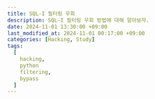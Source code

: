 ```yaml
---
title: SQL-I 필터링 우회
description: SQL-I 필터링 우회 방법에 대해 알아보자.
date: 2024-11-01 13:30:00 +09:00
last_modified_at: 2024-11-01 00:17:00 +09:00
categories: [Hacking, Study]
tags:
  [
    hacking,
    python
    filtering,
    bypass
  ]
---
```

 
